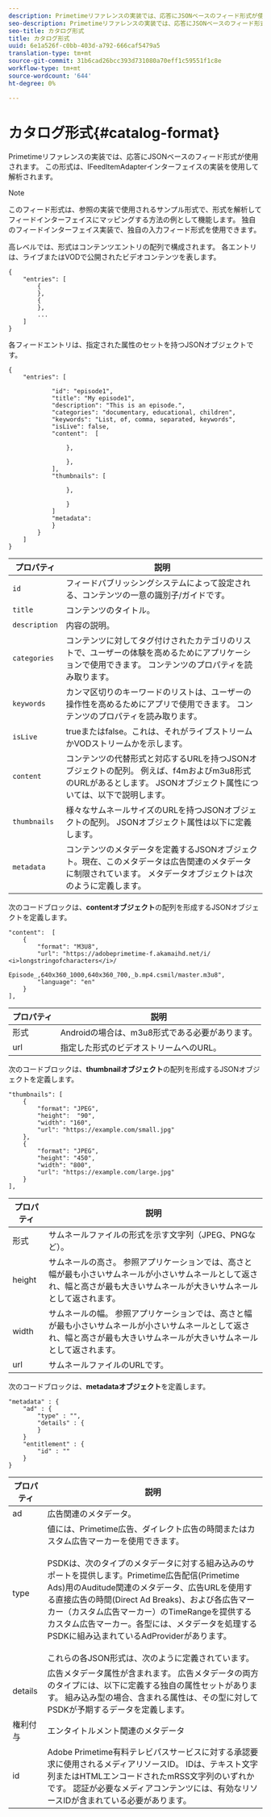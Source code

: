 ```yaml
---
description: Primetimeリファレンスの実装では、応答にJSONベースのフィード形式が使用されます。 この形式は、IFeedItemAdapterインターフェイスの実装を使用して解析されます。
seo-description: Primetimeリファレンスの実装では、応答にJSONベースのフィード形式が使用されます。 この形式は、IFeedItemAdapterインターフェイスの実装を使用して解析されます。
seo-title: カタログ形式
title: カタログ形式
uuid: 6e1a526f-c0bb-403d-a792-666caf5479a5
translation-type: tm+mt
source-git-commit: 31b6cad26bcc393d731080a70eff1c59551f1c8e
workflow-type: tm+mt
source-wordcount: '644'
ht-degree: 0%

---
```



# カタログ形式{#catalog-format}

Primetimeリファレンスの実装では、応答にJSONベースのフィード形式が使用されます。 この形式は、IFeedItemAdapterインターフェイスの実装を使用して解析されます。

>[!NOTE]
>
>このフィード形式は、参照の実装で使用されるサンプル形式で、形式を解析してフィードインターフェイスにマッピングする方法の例として機能します。 独自のフィードインターフェイス実装で、独自の入力フィード形式を使用できます。

高レベルでは、形式はコンテンツエントリの配列で構成されます。 各エントリは、ライブまたはVODで公開されたビデオコンテンツを表します。

```
{
    "entries": [
        {
        },
        {
        },
        ...
    ]
}
```

各フィードエントリは、指定された属性のセットを持つJSONオブジェクトです。

```
{
    "entries": [
        
            "id": "episode1",
            "title": "My episode1",
            "description": "This is an episode.",
            "categories": "documentary, educational, children",
            "keywords": "List, of, comma, separated, keywords",
            "isLive": false,
            "content":  [
                
                },
                
                },
            ],
            "thumbnails": [
                
                },
                
                }
            ]
            "metadata": 
            } 
        }
    ]
}
```

| プロパティ | 説明 |
|---|---|
| `id` | フィードパブリッシングシステムによって設定される、コンテンツの一意の識別子/ガイドです。 |
| `title` | コンテンツのタイトル。 |
| `description` | 内容の説明。 |
| `categories` | コンテンツに対してタグ付けされたカテゴリのリストで、ユーザーの体験を高めるためにアプリケーションで使用できます。 コンテンツのプロパティを読み取ります。 |
| `keywords` | カンマ区切りのキーワードのリストは、ユーザーの操作性を高めるためにアプリで使用できます。 コンテンツのプロパティを読み取ります。 |
| `isLive` | trueまたはfalse。これは、それがライブストリームかVODストリームかを示します。 |
| `content` | コンテンツの代替形式と対応するURLを持つJSONオブジェクトの配列。 例えば、f4mおよびm3u8形式のURLがあるとします。 JSONオブジェクト属性については、以下で説明します。 |
| `thumbnails` | 様々なサムネールサイズのURLを持つJSONオブジェクトの配列。 JSONオブジェクト属性は以下に定義します。 |
| `metadata` | コンテンツのメタデータを定義するJSONオブジェクト。現在、このメタデータは広告関連のメタデータに制限されています。 メタデータオブジェクトは次のように定義します。 |

次のコードブロックは、**contentオブジェクト**&#x200B;の配列を形成するJSONオブジェクトを定義します。

```
"content":  [
    {
        "format": "M3U8",
        "url": "https://adobeprimetime-f.akamaihd.net/i/
<i>longstringofcharacters</i>/
                 Episode_,640x360_1000,640x360_700,_b.mp4.csmil/master.m3u8",
        "language": "en"
    }  
],
```

| プロパティ | 説明 |
|--- |--- |
| 形式 | Androidの場合は、m3u8形式である必要があります。 |
| url | 指定した形式のビデオストリームへのURL。 |

次のコードブロックは、**thumbnailオブジェクト**&#x200B;の配列を形成するJSONオブジェクトを定義します。

```
"thumbnails": [
    {
        "format": "JPEG",
        "height":  "90",
        "width": "160",
        "url": "https://example.com/small.jpg"
    },
    {
        "format": "JPEG",
        "height": "450",
        "width": "800",
        "url": "https://example.com/large.jpg"
    }
],
```

| プロパティ | 説明 |
|---|---|
| 形式 | サムネールファイルの形式を示す文字列（JPEG、PNGなど）。 |
| height | サムネールの高さ。 参照アプリケーションでは、高さと幅が最も小さいサムネールが小さいサムネールとして返され、幅と高さが最も大きいサムネールが大きいサムネールとして返されます。 |
| width | サムネールの幅。 参照アプリケーションでは、高さと幅が最も小さいサムネールが小さいサムネールとして返され、幅と高さが最も大きいサムネールが大きいサムネールとして返されます。 |
| url | サムネールファイルのURLです。 |

次のコードブロックは、**metadataオブジェクト**&#x200B;を定義します。

```
"metadata" : {
    "ad" : {
        "type" : "",
        "details" : {
        }
    }
    "entitlement" : {
        "id" : ""
    }
}
```

| プロパティ | 説明 |
|--- |--- |
| ad | 広告関連のメタデータ。 |
| type | 値には、Primetime広告、ダイレクト広告の時間またはカスタム広告マーカーを使用できます。 <br/><br/>PSDKは、次のタイプのメタデータに対する組み込みのサポートを提供します。Primetime広告配信(Primetime Ads)用のAuditude関連のメタデータ、広告URLを使用する直接広告の時間(Direct Ad Breaks)、および各広告マーカー（カスタム広告マーカー）のTimeRangeを提供するカスタム広告マーカー。各型には、メタデータを処理するPSDKに組み込まれているAdProviderがあります。  <br/><br/>これらの各JSON形式は、次のように定義されています。 |
| details | 広告メタデータ属性が含まれます。 広告メタデータの両方のタイプには、以下に定義する独自の属性セットがあります。 組み込み型の場合、含まれる属性は、その型に対してPSDKが予期するデータを定義します。 |
| 権利付与 | エンタイトルメント関連のメタデータ |
| id | Adobe Primetime有料テレビパスサービスに対する承認要求に使用されるメディアリソースID。 IDは、テキスト文字列またはHTMLエンコードされたmRSS文字列のいずれかです。 認証が必要なメディアコンテンツには、有効なリソースIDが含まれている必要があります。 |

